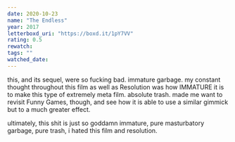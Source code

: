 ```yaml
---
date: 2020-10-23
name: "The Endless"
year: 2017
letterboxd_uri: "https://boxd.it/1pY7VV"
rating: 0.5
rewatch: 
tags: ""
watched_date: 
---
```


this, and its sequel, were so fucking bad. immature garbage. my constant thought throughout this film as well as Resolution was how IMMATURE it is to make this type of extremely meta film. absolute trash. made me want to revisit Funny Games, though, and see how it is able to use a similar gimmick but to a much greater effect.

ultimately, this shit is just so goddamn immature, pure masturbatory garbage, pure trash, i hated this film and resolution.
